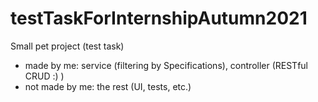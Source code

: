 # testTaskForInternshipAutumn2021
Small pet project (test task)

- made by me: service (filtering by Specifications), controller (RESTful CRUD :) )
- not made by me: the rest (UI, tests, etc.)
